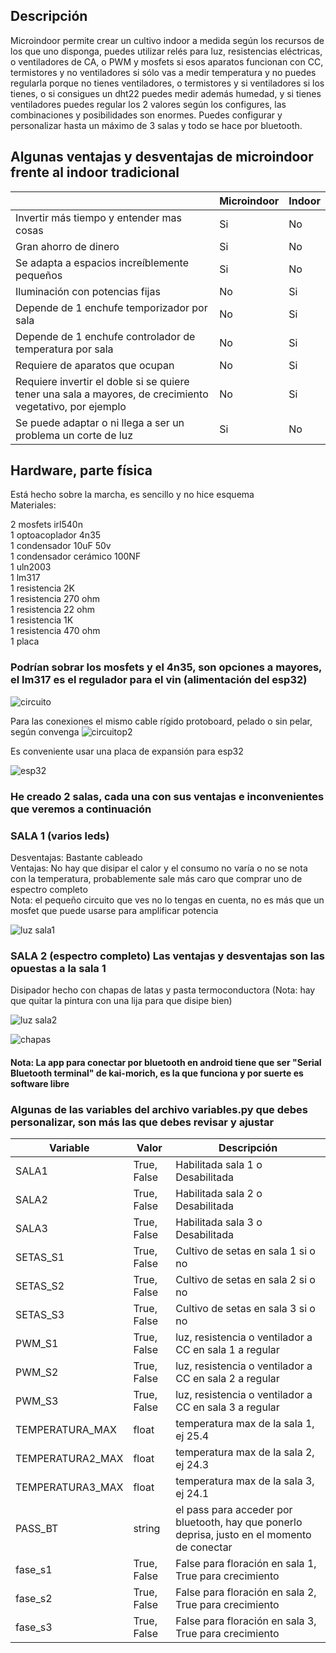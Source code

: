 ## Descripción 

<!--
**microindoor/microindoor** is a ✨ _special_ ✨ repository because its `README.md` (this file) appears on your GitHub profile.

Here are some ideas to get you started:

- 🔭 I’m currently working on ...
- 🌱 I’m currently learning ...
- 👯 I’m looking to collaborate on ...
- 🤔 I’m looking for help with ...
- 💬 Ask me about ...
- 📫 How to reach me: ...
- 😄 Pronouns: ...
- ⚡ Fun fact: ...
-->
Microindoor permite crear un cultivo indoor a medida según los recursos de los que uno disponga, puedes utilizar relés para luz, resistencias eléctricas, o ventiladores de CA, o PWM y mosfets si esos aparatos funcionan con CC, termistores y no ventiladores si sólo vas a medir temperatura y no puedes regularla porque no tienes ventiladores, o termistores y si ventiladores si los tienes, o si consigues un dht22 puedes medir además humedad, y si tienes ventiladores puedes regular los 2 valores según los configures, las combinaciones y posibilidades son enormes. Puedes configurar y personalizar hasta un máximo de 3 salas y todo se hace por bluetooth.

## Algunas ventajas y desventajas de microindoor frente al indoor tradicional

||Microindoor|Indoor|
|--|--|--|
|Invertir más tiempo y entender mas cosas|Si|No|
|Gran ahorro de dinero|Si|No|
|Se adapta a espacios increíblemente pequeños|Si|No|
|Iluminación con potencias fijas|No|Si|
|Depende de 1 enchufe temporizador por sala|No|Si|
|Depende de 1 enchufe controlador de temperatura por sala|No|Si|
|Requiere de aparatos que ocupan|No|Si|
|Requiere invertir el doble si se quiere tener una sala a mayores, de crecimiento vegetativo, por ejemplo|No|Si|
|Se puede adaptar o ni llega a ser un problema un corte de luz|Si|No|
## Hardware, parte física
Está hecho sobre la marcha, es sencillo y no hice esquema  
Materiales:

2 mosfets irl540n  
1 optoacoplador 4n35  
1 condensador 10uF 50v  
1 condensador cerámico 100NF  
1 uln2003  
1 lm317  
1 resistencia 2K  
1 resistencia 270 ohm  
1 resistencia 22 ohm  
1 resistencia 1K  
1 resistencia 470 ohm  
1 placa 

### Podrían sobrar los mosfets y el 4n35, son opciones a mayores, el lm317 es el regulador para el vin (alimentación del esp32)
![circuito](imag/circuito.jpg)  

Para las conexiones el mismo cable rígido protoboard, pelado o sin pelar,
según convenga
![circuitop2](imag/circuito_p2.jpg)

Es conveniente usar una placa de expansión para esp32


![esp32](imag/esp32.jpg)  

### He creado 2 salas, cada una con sus ventajas e inconvenientes que veremos a continuación  

### SALA 1 (varios leds)

Desventajas: Bastante cableado  
Ventajas: No hay que disipar el calor y el consumo no varía o no se nota
con la temperatura, probablemente sale más caro que comprar uno de espectro completo  
Nota: el pequeño circuito que ves no lo tengas en cuenta, no es más que un
mosfet que puede usarse para amplificar potencia

![luz sala1](imag/luz_s1.jpg)  

### SALA 2 (espectro completo) Las ventajas y desventajas son las opuestas a la sala 1  

Disipador hecho con chapas de latas y pasta termoconductora (Nota: hay que quitar la pintura con una lija para que disipe bien)

![luz sala2](imag/luz_s2.jpg)


![chapas](imag/chapas.jpg)  

#### Nota: La app para conectar por bluetooth en android tiene que ser "Serial Bluetooth terminal" de kai-morich, es la que funciona y por suerte es software libre

### Algunas de las variables del archivo variables.py que debes personalizar, son más las que debes revisar y ajustar

|Variable|Valor|Descripción|
|--|--|--|
|SALA1|True, False|Habilitada sala 1 o Desabilitada|
|SALA2|True, False|Habilitada sala 2 o Desabilitada|
|SALA3|True, False|Habilitada sala 3 o Desabilitada|
|SETAS_S1|True, False|Cultivo de setas en sala 1 si o no|
|SETAS_S2|True, False|Cultivo de setas en sala 2 si o no||
|SETAS_S3|True, False|Cultivo de setas en sala 3 si o no||
|PWM_S1|True, False|luz, resistencia o ventilador a CC en sala 1 a regular||
|PWM_S2|True, False|luz, resistencia o ventilador a CC en sala 2 a regular||
|PWM_S3|True, False|luz, resistencia o ventilador a CC en sala 3 a regular||
|TEMPERATURA_MAX|float|temperatura max de la sala 1, ej 25.4||
|TEMPERATURA2_MAX|float|temperatura max de la sala 2, ej 24.3||
|TEMPERATURA3_MAX|float|temperatura max de la sala 3, ej 24.1||
|PASS_BT|string|el pass para acceder por bluetooth, hay que ponerlo deprisa, justo en el momento de conectar|
|fase_s1|True, False|False para floración en sala 1, True para crecimiento|
|fase_s2|True, False|False para floración en sala 2, True para crecimiento|
|fase_s3|True, False|False para floración en sala 3, True para crecimiento|
